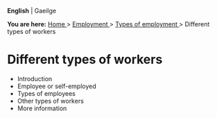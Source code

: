 **English** |  Gaeilge 

**You are here:** [ Home ](/en/) > [ Employment ](/en/employment/) > [ Types
of employment ](/en/employment/types-of-employment/) > Different types of
workers

#  Different types of workers

  * Introduction 
  * Employee or self-employed 
  * Types of employees 
  * Other types of workers 
  * More information 
